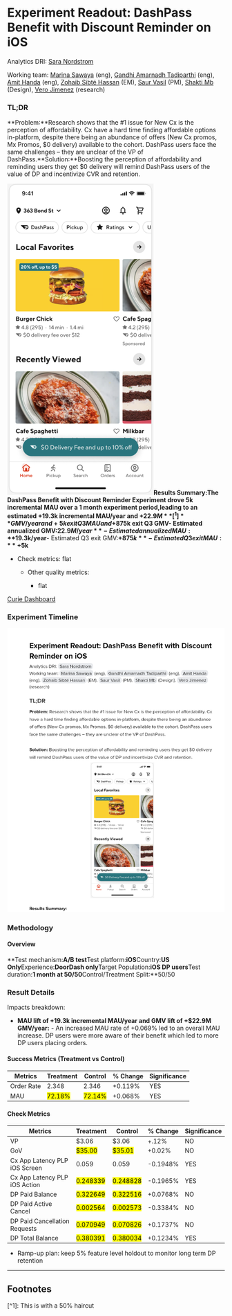 # Experiment Readout: DashPass Benefit with Discount Reminder on iOS

Analytics DRI: [Sara Nordstrom](mailto:sara.nordstrom@doordash.com)

Working team: [Marina Sawaya](mailto:marina.mukhina@doordash.com) (eng), [Gandhi Amarnadh Tadiparthi](mailto:gandhi.tadiparthi@doordash.com) (eng), [Amit Handa](mailto:amit.handa@doordash.com) (eng), [Zohaib Sibté Hassan](mailto:zohaib.hassan@doordash.com) (EM), [Saur Vasil](mailto:saur.vasil@doordash.com) (PM), [Shakti Mb](mailto:shakti.m@doordash.com) (Design), [Vero Jimenez](mailto:veronica.jimenez@doordash.com) (research)

### TL;DR

**Problem:**Research shows that the #1 issue for New Cx is the perception of affordability. Cx have a hard time finding affordable options in-platform, despite there being an abundance of offers (New Cx promos, Mx Promos, $0 delivery) available to the cohort. DashPass users face the same challenges – they are unclear of the VP of DashPass.**Solution:**Boosting the perception of affordability and reminding users they get $0 delivery will remind DashPass users of the value of DP and incentivize CVR and retention.

![Drawing 1](images/image_1.png)**Results Summary:**The DashPass Benefit with Discount Reminder Experiment drove 5k incremental MAU over a 1 month experiment period,**leading to an estimated +19.3k incremental MAU/year and +$22.9M**[^1]**GMV/year and +5k exit Q3 MAU and +$875k exit Q3 GMV**- Estimated annualized GMV:**$22.9M/year**- Estimated annualized MAU:**$19.3k/year**- Estimated Q3 exit GMV:**+$875k**- Estimated Q3 exit MAU:**+$5k**

- Check metrics: flat

  - Other quality metrics:

    - flat

[Curie Dashboard](https://admin-gateway.doordash.com/decision-systems/experiments/2097dbdb-4e48-4cb4-99ee-a4afba712022?analysisId=90dff15a-ca3e-4f21-a090-3064df2bbf05)

### Experiment Timeline

![Drawing 2](images/drawing_2_thumbnail.png)

### Methodology

#### Overview

**Test mechanism:**A/B test**Test platform:**iOS**Country:**US Only**Experience:**DoorDash only**Target Population:**iOS DP users**Test duration:**1 month at 50/50**Control/Treatment Split:**50/50

### Result Details

Impacts breakdown:

- **MAU lift of +19.3k incremental MAU/year and GMV lift of +$22.9M GMV/year:** - An increased MAU rate of +0.069% led to an overall MAU increase. DP users were more aware of their benefit which led to more DP users placing orders.

#### Success Metrics (Treatment vs Control)

| **Metrics**|**Treatment**|**Control**|**% Change**|**Significance**|
| --- | --- | --- | --- | --- |
| Order Rate | 2.348 | 2.346 | +0.119% | YES |
| MAU | <mark>72.18%</mark> | <mark>72.14%</mark> | +0.068% | YES |

#### Check Metrics

|**Metrics**|**Treatment**|**Control**|**% Change**|**Significance**|
| --- | --- | --- | --- | --- |
| VP | $3.06 | $3.06 | +.12% | NO |
| GoV | <mark>$35.00</mark> | <mark>$35.01</mark> | +0.02% | NO |
| Cx App Latency PLP iOS Screen | 0.059 | 0.059 | -0.1948% | YES |
| Cx App Latency PLP iOS Action | <mark>0.248339 </mark> | <mark>0.248828 </mark> | -0.1965% | YES |
| DP Paid Balance | <mark>0.322649 </mark> | <mark>0.322516 </mark> | +0.0768% | NO |
| DP Paid Active Cancel | <mark>0.002564 </mark> | <mark>0.002573 </mark> | -0.3384% | NO |
| DP Paid Cancellation Requests | <mark>0.070949 </mark> | <mark>0.070826 </mark> | +0.1737% | NO |
| DP Total Balance | <mark>0.380391 </mark> | <mark>0.380034 </mark> | +0.1234% | YES |**Next steps:**

- Ramp-up plan: keep 5% feature level holdout to monitor long term DP retention
---
## Footnotes

\[^1\]: This is with a 50% haircut
